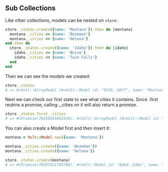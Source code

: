 ## Sub Collections

Like other collections, models can be nested on ```store```:

```ruby
store._states.create({name: 'Montana'}).then do |montana|
  montana._cities << {name: 'Bozeman'}
  montana._cities << {name: 'Helena'}
end.then do
  store._states.create({name: 'Idaho'}).then do |idaho|
    idaho._cities << {name: 'Boise'}
    idaho._cities << {name: 'Twin Falls'}
  end
end
```

Then we can see the models we created:
```ruby
store._states
# => #<Volt::ArrayModel [#<Volt::Model id: "9fd5..66ff", name: "Montana">, #<Volt::Model id: "7d72..f4a1", name: "Idaho">]>
```
Next we can check our first state to see what cities it contains.  Since .first reutrns a promise, calling ._cities on it will also return a promise.

```ruby
store._states.first._cities
# => #<Promise(70258435892520): #<Volt::ArrayModel [#<Volt::Model id: "41d5..b233", name: "Bozeman", state_id: "9fd53272ee1e4447c48866ff">, #<Volt::Model id: "f7ea..d07f", name: "Helena", state_id: "9fd53272ee1e4447c48866ff">]>>
```

You can also create a Model first and then insert it:

```ruby
montana = Volt::Model.new({name: 'Montana'})

montana._cities.create({name: 'Bozeman'})
montana._cities.create({name: 'Helena'})

store._states.create(montana)
# => #<Promise(70297821780700): #<Volt::Model id: "84bd..b3be", name: "Montana">>
```
